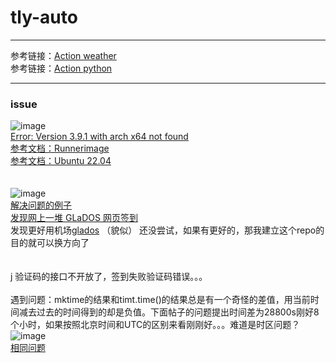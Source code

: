 # tly-auto
---
参考链接：[Action weather](https://blog.csdn.net/qq_40748336/article/details/110749375)<br>
参考链接：[Action python](https://blog.csdn.net/weixin_56760882/article/details/125571075)

----
### issue
![image](https://github.com/the-wackness/tly-auto/assets/65586236/9ccb1ee2-748b-4915-a9a5-58f64a5968d5)<br>
[Error: Version 3.9.1 with arch x64 not found](https://blog.csdn.net/Cosfox/article/details/128281864)<br>
[参考文档：Runnerimage](https://docs.github.com/en/actions/using-github-hosted-runners/about-github-hosted-runners/about-github-hosted-runners)<br>
[参考文档：Ubuntu 22.04](https://github.com/actions/runner-images/blob/main/images/linux/Ubuntu2204-Readme.md)
<br>
<br>
<br>
![image](https://github.com/the-wackness/tly-auto/assets/65586236/465d1c74-e6a8-4e2b-b61f-37152b27cbbc)<br>
[解决问题的例子](https://github.com/77mark/glados-checkin/tree/master)<br>
[发现网上一堆 GLaDOS 网页签到](https://gitee.com/luck-ying/glados_checkin)<br>
发现更好用机场[glados](https://www.right.com.cn/FORUM/thread-8299215-1-1.html)
（貌似） 还没尝试，如果有更好的，那我建立这个repo的目的就可以换方向了<br>
<br>
<br>
j 验证码的接口不开放了，签到失败验证码错误。。。
<br>
<br>
遇到问题：mktime的结果和timt.time()的结果总是有一个奇怪的差值，用当前时间减去过去的时间得到的却是负值。下面帖子的问题提出时间差为28800s刚好8个小时，如果按照北京时间和UTC的区别来看刚刚好。。。难道是时区问题？
![image](https://github.com/the-wackness/tly-auto/assets/65586236/f4ce62b4-a857-400d-bddb-4e75965a22e8)<br>
[相同问题](https://bbs.csdn.net/topics/90093650)

